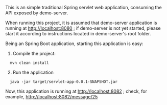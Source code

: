 This is an simple traditional Spring servlet web application, consuming the API exposed by demo-server.

When running this project, it is assumed that demo-server application is running at [http://localhost:8080](http://localhost:8080) ; if demo-server is not yet started, please start it according to instructions located in demo-server's root folder.


Being an Spring Boot application, starting this application is easy:
1. Compile the project:
```shell
  mvn clean install
```

2. Run the application
```shell
  java -jar target/servlet-app-0.0.1-SNAPSHOT.jar
```

Now, this application is running at [http://localhost:8082](http://localhost:8082) ; check, for example, [http://localhost:8082/message/25](http://localhost:8082/message/25)

